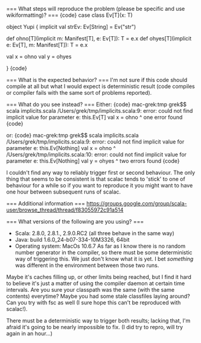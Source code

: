 === What steps will reproduce the problem (please be specific and use wikiformatting)? ===
{code}
case class Ev[T](x: T)

object Yupi {
  implicit val strEv: Ev[String] = Ev("str")

  def ohno[T](implicit m: Manifest[T], e: Ev[T]): T = e.x
  def ohyes[T](implicit e: Ev[T], m: Manifest[T]): T = e.x

  val x = ohno
  val y = ohyes

}
{code} 



=== What is the expected behavior? ===
I'm not sure if this code should compile at all but what I would expect is deterministic result (code compiles or compiler fails with the same sort of problems reported).


=== What do you see instead? ===
Either:
{code}
mac-grek:tmp grek$$ scala implicits.scala 
/Users/grek/tmp/implicits.scala:9: error: could not find implicit value for parameter e: this.Ev[T]
  val x = ohno
          ^
one error found
{code}

or:
{code}
mac-grek:tmp grek$$ scala implicits.scala 
/Users/grek/tmp/implicits.scala:9: error: could not find implicit value for parameter e: this.Ev[Nothing]
  val x = ohno
          ^
/Users/grek/tmp/implicits.scala:10: error: could not find implicit value for parameter e: this.Ev[Nothing]
  val y = ohyes
          ^
two errors found
{code}

I couldn't find any way to reliably trigger first or second behaviour. The only thing that seems to be consistent is that scalac tends to 'stick' to one of behaviour for a while so if you want to reproduce it you might want to have one hour between subsequent runs of scalac.

=== Additional information ===
https://groups.google.com/group/scala-user/browse_thread/thread/f83055972c91a514

=== What versions of the following are you using? ===
  - Scala: 2.8.0, 2.8.1., 2.9.0.RC2 (all three behave in the same way)
  - Java: build 1.6.0_24-b07-334-10M3326, 64bit
  - Operating system: MacOs 10.6.7
As far as I know there is no random number generator in the compiler, so there must be some deterministic way of triggering this. We just don't know what it is yet. I bet  *something* was different in the environment between those two runs.

Maybe it's caches filling up, or other limits being reached, but I find it hard to believe it's just a matter of using the compiler daemon at certain time intervals. Are you sure your classpath was the same (with the same contents) everytime? Maybe you had some stale classfiles laying around? Can you try with fsc as well (I sure hope this can't be reproduced with scalac!). 

There must be a deterministic way to trigger both results; lacking that, I'm afraid it's going to be nearly impossible to fix. (I did try to repro, will try again in an hour...)
